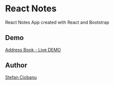 # React Notes

React Notes App created with React and Bootstrap

## Demo
[Address Book - Live DEMO](http://www.stefanciobanu.com/reactjs-notes)

## Author
[Stefan Ciobanu](http://www.stefanciobanu.com)
